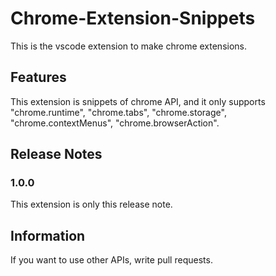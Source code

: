 # Chrome-Extension-Snippets

This is the vscode extension to make chrome extensions.

## Features

This extension is snippets of chrome API, and it only supports "chrome.runtime", "chrome.tabs", "chrome.storage", "chrome.contextMenus", "chrome.browserAction".

## Release Notes

### 1.0.0

This extension is only this release note.

## Information

If you want to use other APIs, write pull requests. 